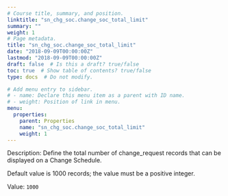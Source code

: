 ```yaml
---
# Course title, summary, and position.
linktitle: "sn_chg_soc.change_soc_total_limit"
summary: ""
weight: 1
# Page metadata.
title: "sn_chg_soc.change_soc_total_limit"
date: "2018-09-09T00:00:00Z"
lastmod: "2018-09-09T00:00:00Z"
draft: false  # Is this a draft? true/false
toc: true  # Show table of contents? true/false
type: docs  # Do not modify.

# Add menu entry to sidebar.
# - name: Declare this menu item as a parent with ID name.
# - weight: Position of link in menu.
menu:
  properties:
    parent: Properties
    name: "sn_chg_soc.change_soc_total_limit"
    weight: 1
---
```


Description: Define the total number of change_request records that can be displayed on a Change Schedule.

Default value is 1000 records; the value must be a positive integer.


Value: `1000`